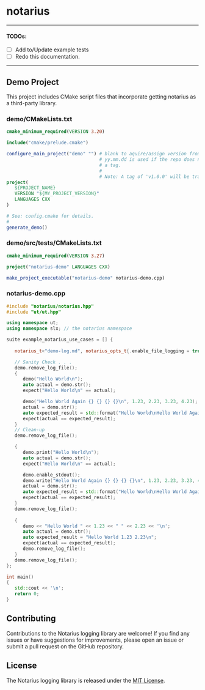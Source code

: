 # notarius

------
#### TODOs:
- [ ] Add to/Update example tests
- [ ] Redo this documentation.
------

## Demo Project
This project includes CMake script files that incorporate getting notarius as a third-party library.

### demo/CMakeLists.txt
```cmake
cmake_minimum_required(VERSION 3.20)

include("cmake/prelude.cmake")

configure_main_project("demo" "") # blank to aquire/assign version from the git repo
                                  # yy.mm.dd is used if the repo does not have a 
                                  # a tag.
                                  #
                                  # Note: A tag of 'v1.0.0' will be transformed to '1.0.0', etc.                             
project(
   ${PROJECT_NAME}
   VERSION "${MY_PROJECT_VERSION}"
   LANGUAGES CXX
)

# See: config.cmake for details.
#
generate_demo()
```

### demo/src/tests/CMakeLists.txt
```cmake
cmake_minimum_required(VERSION 3.27)

project("notarius-demo" LANGUAGES CXX)

make_project_executable("notarius-demo" notarius-demo.cpp)
```
### notarius-demo.cpp
```c++
#include "notarius/notarius.hpp"
#include "ut/ut.hpp"

using namespace ut;
using namespace slx; // the notarius namespace

suite example_notarius_use_cases = [] {
    
   notarius_t<"demo-log.md", notarius_opts_t{.enable_file_logging = true}> demo;

   // Sanity Check . . .
   demo.remove_log_file();
   {
      demo("Hello World\n");
      auto actual = demo.str();
      expect("Hello World\n" == actual);

      demo("Hello World Again {} {} {} {}\n", 1.23, 2.23, 3.23, 4.23);
      actual = demo.str();
      auto expected_result = std::format("Hello World\nHello World Again {} {} {} {}\n", 1.23, 2.23, 3.23, 4.23);
      expect(actual == expected_result);
   }
   // Clean-up
   demo.remove_log_file();

   {
      demo.print("Hello World\n");
      auto actual = demo.str();
      expect("Hello World\n" == actual);

      demo.enable_stdout();
      demo.write("Hello World Again {} {} {} {}\n", 1.23, 2.23, 3.23, 4.23);
      actual = demo.str();
      auto expected_result = std::format("Hello World\nHello World Again {} {} {} {}\n", 1.23, 2.23, 3.23, 4.23);
      expect(actual == expected_result);
   }
   demo.remove_log_file();
    
   {
      demo << "Hello World " << 1.23 << " " << 2.23 << '\n';
      auto actual = demo.str();
      auto expected_result = "Hello World 1.23 2.23\n";
      expect(actual == expected_result);
      demo.remove_log_file();
   }
   demo.remove_log_file();
};

int main()
{
   std::cout << '\n';
   return 0;
}
```

## Contributing

Contributions to the Notarius logging library are welcome! If you find any issues or have suggestions for improvements, please open an issue or submit a pull request on the GitHub repository.

## License

The Notarius logging library is released under the [MIT License](LICENSE).
